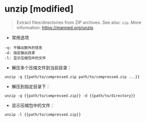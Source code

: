 # unzip [modified]

> Extract files/directories from ZIP archives.
> See also: `zip`.
> More information: <https://manned.org/unzip>.

- 常用选项

```
-q: 不输出额外的信息
-d: 指定输出目录
-l: 显示压缩包中的文件
```

- 解压多个压缩文件到当前目录：

`unzip -q {{path/to/compressed.zip path/to/compressed.zip ...}}`

- 解压到指定目录下：

`unzip -q {{path/to/compressed.zip}} -d {{path/to/directory}}`

- 显示压缩包中的文件：

`unzip -l {{path/to/compressed.zip}}`

